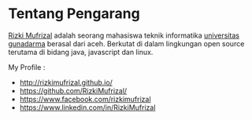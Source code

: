# Tentang Pengarang

[Rizki Mufrizal](https://www.facebook.com/rizkimufrizal) adalah seorang mahasiswa teknik informatika [universitas gunadarma](http://www.gunadarma.ac.id/) berasal dari aceh. Berkutat di dalam lingkungan open source terutama di bidang java, javascript dan linux.

My Profile :

- http://rizkimufrizal.github.io/
- https://github.com/RizkiMufrizal/
- https://www.facebook.com/rizkimufrizal
- https://www.linkedin.com/in/RizkiMufrizal
